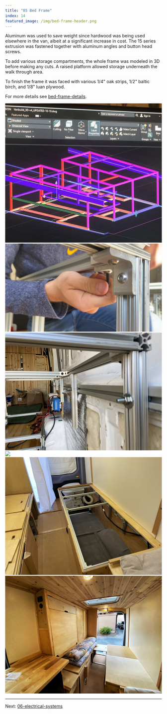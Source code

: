 ```yaml
---
title: "05 Bed Frame"
index: 14
featured_image: /img/bed-frame-header.png
---
```


Aluminum was used to save weight since hardwood was being used elsewhere in the van, albeit at a significant increase in cost. The 15 series extrusion was fastened together with aluminum angles and button head screws. 

To add various storage compartments, the whole frame was modeled in 3D before making any cuts. A raised platform allowed storage underneath the walk through area.

To finish the frame it was faced with various 1/4" oak strips, 1/2" baltic birch, and 1/8" luan plywood.

For more details see [bed-frame-details](bed-frame-details.md).

<div class='gallery' data-columns='3'>
	<img src="/img/design-autocad.jpg">
	<img src="/img/bed-frame-1.png">
	<img src="/img/bed-frame-2.jpg">
	<img src="/img/bed-frame-3.jpg">
	<img src="/img/toilet-header.jpg">
	<img src="/img/bed-frame-5.jpg">
</div>

---

Next:  [06-electrical-systems](06-electrical-systems.md)

